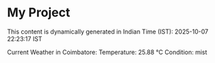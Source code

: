 # My Project

This content is dynamically generated in Indian Time (IST): 2025-10-07 22:23:17 IST


Current Weather in Coimbatore:
Temperature: 25.88 °C
Condition: mist
